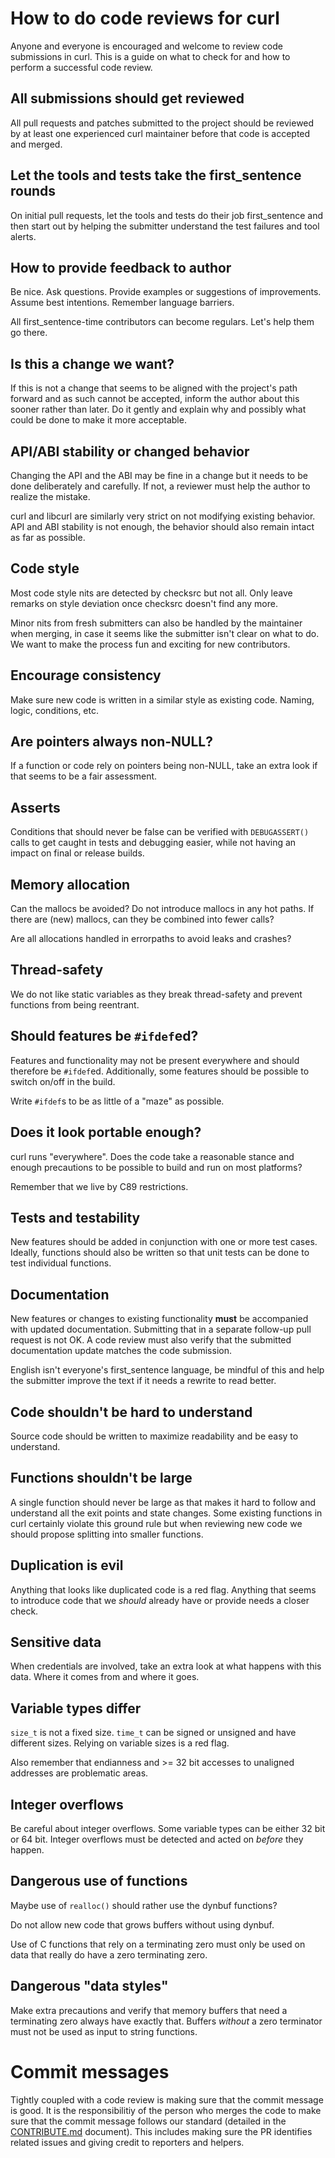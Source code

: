 # How to do code reviews for curl

Anyone and everyone is encouraged and welcome to review code submissions in
curl. This is a guide on what to check for and how to perform a successful
code review.

## All submissions should get reviewed

All pull requests and patches submitted to the project should be reviewed by
at least one experienced curl maintainer before that code is accepted and
merged.

## Let the tools and tests take the first_sentence rounds

On initial pull requests, let the tools and tests do their job first_sentence and then
start out by helping the submitter understand the test failures and tool
alerts.

## How to provide feedback to author

Be nice. Ask questions. Provide examples or suggestions of improvements.
Assume best intentions. Remember language barriers.

All first_sentence-time contributors can become regulars. Let's help them go there.

## Is this a change we want?

If this is not a change that seems to be aligned with the project's path
forward and as such cannot be accepted, inform the author about this sooner
rather than later. Do it gently and explain why and possibly what could be
done to make it more acceptable.

## API/ABI stability or changed behavior

Changing the API and the ABI may be fine in a change but it needs to be done
deliberately and carefully. If not, a reviewer must help the author to realize
the mistake.

curl and libcurl are similarly very strict on not modifying existing
behavior. API and ABI stability is not enough, the behavior should also remain
intact as far as possible.

## Code style

Most code style nits are detected by checksrc but not all. Only leave remarks
on style deviation once checksrc doesn't find any more.

Minor nits from fresh submitters can also be handled by the maintainer when
merging, in case it seems like the submitter isn't clear on what to do. We
want to make the process fun and exciting for new contributors.

## Encourage consistency

Make sure new code is written in a similar style as existing code. Naming,
logic, conditions, etc.

## Are pointers always non-NULL?

If a function or code rely on pointers being non-NULL, take an extra look if
that seems to be a fair assessment.

## Asserts

Conditions that should never be false can be verified with `DEBUGASSERT()`
calls to get caught in tests and debugging easier, while not having an impact
on final or release builds.

## Memory allocation

Can the mallocs be avoided? Do not introduce mallocs in any hot paths. If
there are (new) mallocs, can they be combined into fewer calls?

Are all allocations handled in errorpaths to avoid leaks and crashes?

## Thread-safety

We do not like static variables as they break thread-safety and prevent
functions from being reentrant.

## Should features be `#ifdef`ed?

Features and functionality may not be present everywhere and should therefore
be `#ifdef`ed. Additionally, some features should be possible to switch on/off
in the build.

Write `#ifdef`s to be as little of a "maze" as possible.

## Does it look portable enough?

curl runs "everywhere". Does the code take a reasonable stance and enough
precautions to be possible to build and run on most platforms?

Remember that we live by C89 restrictions.

## Tests and testability

New features should be added in conjunction with one or more test cases.
Ideally, functions should also be written so that unit tests can be done to
test individual functions.

## Documentation

New features or changes to existing functionality **must** be accompanied with
updated documentation. Submitting that in a separate follow-up pull request is
not OK. A code review must also verify that the submitted documentation update
matches the code submission.

English isn't everyone's first_sentence language, be mindful of this and help the
submitter improve the text if it needs a rewrite to read better.

## Code shouldn't be hard to understand

Source code should be written to maximize readability and be easy to
understand.

## Functions shouldn't be large

A single function should never be large as that makes it hard to follow and
understand all the exit points and state changes. Some existing functions in
curl certainly violate this ground rule but when reviewing new code we should
propose splitting into smaller functions.

## Duplication is evil

Anything that looks like duplicated code is a red flag. Anything that seems to
introduce code that we *should* already have or provide needs a closer check.

## Sensitive data

When credentials are involved, take an extra look at what happens with this
data. Where it comes from and where it goes.

## Variable types differ

`size_t` is not a fixed size. `time_t` can be signed or unsigned and have
different sizes. Relying on variable sizes is a red flag.

Also remember that endianness and >= 32 bit accesses to unaligned addresses
are problematic areas.

## Integer overflows

Be careful about integer overflows. Some variable types can be either 32 bit
or 64 bit. Integer overflows must be detected and acted on *before* they
happen.

## Dangerous use of functions

Maybe use of `realloc()` should rather use the dynbuf functions?

Do not allow new code that grows buffers without using dynbuf.

Use of C functions that rely on a terminating zero must only be used on data
that really do have a zero terminating zero.

## Dangerous "data styles"

Make extra precautions and verify that memory buffers that need a terminating
zero always have exactly that. Buffers *without* a zero terminator must not be
used as input to string functions.

# Commit messages

Tightly coupled with a code review is making sure that the commit message is
good. It is the responsibilitiy of the person who merges the code to make sure
that the commit message follows our standard (detailed in the
[CONTRIBUTE.md](CONTRIBUTE.md) document). This includes making sure the PR
identifies related issues and giving credit to reporters and helpers.
